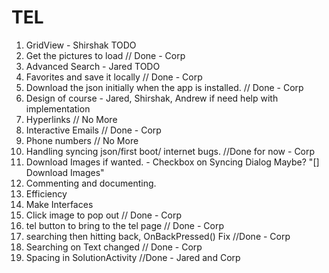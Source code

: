 # TEL

1. GridView - Shirshak TODO
2. Get the pictures to load // Done - Corp
3. Advanced Search - Jared TODO
4. Favorites and save it locally // Done - Corp
5. Download the json initially when the app is installed. // Done - Corp
6. Design of course - Jared, Shirshak, Andrew if need help with implementation
7. Hyperlinks // No More
8. Interactive Emails // Done - Corp
9. Phone numbers // No More
10. Handling syncing json/first boot/ internet bugs. //Done for now - Corp
11. Download Images if wanted. - Checkbox on Syncing Dialog Maybe? "[] Download Images"
12. Commenting and documenting.
13. Efficiency
14. Make Interfaces
15. Click image to pop out // Done - Corp
16. tel button to bring to the tel page // Done - Corp
17. searching then hitting back, OnBackPressed() Fix //Done - Corp
18. Searching on Text changed // Done - Corp
19. Spacing in SolutionActivity //Done - Jared and Corp